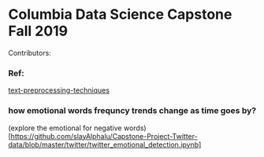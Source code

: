 # Columbia Data Science Capstone Fall 2019 

Contributors:



### Ref:
[text-preprocessing-techniques](https://github.com/Deffro/text-preprocessing-techniques)

### how emotional words frequncy trends change as time goes by?
(explore the emotional for negative words)[https://github.com/slayAlphalu/Capstone-Project-Twitter-data/blob/master/twitter/twitter_emotional_detection.ipynb]



